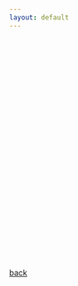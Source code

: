 ```yaml
---
layout: default
---
```


<!-- Load Leaflet -->
<link rel="stylesheet" href="https://unpkg.com/leaflet@1.3.4/dist/leaflet.css" integrity="sha512-puBpdR0798OZvTTbP4A8Ix/l+A4dHDD0DGqYW6RQ+9jxkRFclaxxQb/SJAWZfWAkuyeQUytO7+7N4QKrDh+drA==" crossorigin=""/>
<script src="https://unpkg.com/leaflet@1.3.4/dist/leaflet.js" integrity="sha512-nMMmRyTVoLYqjP9hrbed9S+FzjZHW5gY1TWCHA5ckwXZBadntCNs8kEqAWdrb9O7rxbCaA4lKTIWjDXZxflOcA==" crossorigin=""></script>
<script src="jquery-2.1.1.min.js"></script>

<!-- Create an element where the map will take place -->
<div id="mapid"></div>

<style>
#mapid { height: 400px; }
</style>

<script>

// Initialize the map
// mapid is the id of the div where the map will appear
var mymap = L
  .map('mapid')
  .setView([51.76, -1.25], 10);

// Add a tile to the map = a background. Comes from OpenStreetmap
L.tileLayer(
    'https://{s}.tile.openstreetmap.org/{z}/{x}/{y}.png', {
    attribution: 'Map data &copy; <a href="https://www.openstreetmap.org/">OpenStreetMap</a>'
    }).addTo(mymap);
  
// load GeoJSON from an external file
$.getJSON("https://raw.githubusercontent.com/Alickbird/Alickbird.github.io/main/oxfood.json",function(data){
  // add GeoJSON layer to the map once the file is loaded
  L.geoJson(data).addTo(map);
  });


</script>

[back](./)
